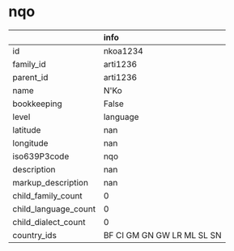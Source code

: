# nqo
|                      | info                       |
|:---------------------|:---------------------------|
| id                   | nkoa1234                   |
| family_id            | arti1236                   |
| parent_id            | arti1236                   |
| name                 | N'Ko                       |
| bookkeeping          | False                      |
| level                | language                   |
| latitude             | nan                        |
| longitude            | nan                        |
| iso639P3code         | nqo                        |
| description          | nan                        |
| markup_description   | nan                        |
| child_family_count   | 0                          |
| child_language_count | 0                          |
| child_dialect_count  | 0                          |
| country_ids          | BF CI GM GN GW LR ML SL SN |